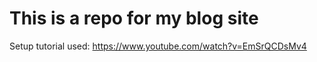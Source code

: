 # This is a repo for my blog site

Setup tutorial used: https://www.youtube.com/watch?v=EmSrQCDsMv4 
